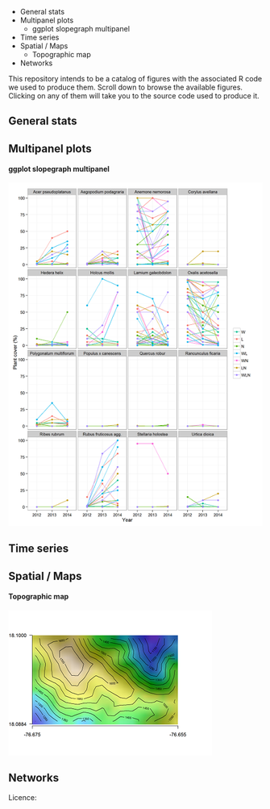 -   General stats
-   Multipanel plots
    -   ggplot slopegraph multipanel
-   Time series
-   Spatial / Maps
    -   Topographic map
-   Networks

This repository intends to be a catalog of figures with the associated R code we used to produce them. Scroll down to browse the available figures. Clicking on any of them will take you to the source code used to produce it.

General stats
-------------

Multipanel plots
----------------

#### ggplot slopegraph multipanel

[![](figures/slopegraph_multipanel.png)](http://github.com/Pakillo/R-figures/blob/master/Multipanel/slopegraph_multipanel.Rmd)

Time series
-----------

Spatial / Maps
--------------

#### Topographic map

[![](figures/topomap.png)](http://github.com/Pakillo/R-figures/blob/master/Spatial/topomap.Rmd)

Networks
--------

Licence:
